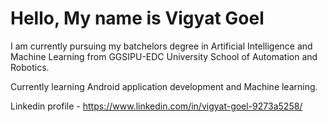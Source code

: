 # Hello, My name is Vigyat Goel
I am currently pursuing my batchelors degree in Artificial Intelligence and Machine Learning from GGSIPU-EDC University School of Automation and Robotics.

Currently learning Android application development and Machine learning.

Linkedin profile - https://www.linkedin.com/in/vigyat-goel-9273a5258/


